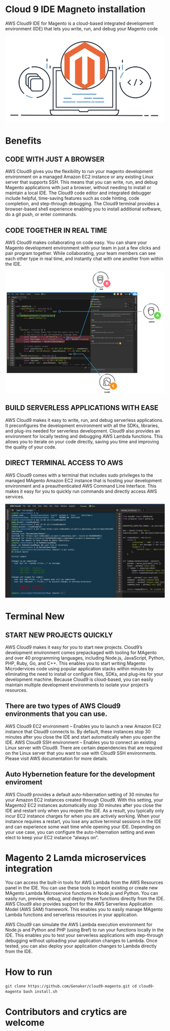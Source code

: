 # Cloud 9 IDE Magneto installation

AWS Cloud9 IDE for Magento is a cloud-based integrated development environment (IDE) that lets you write, run, and debug your Magento code

![Magento Cloud 9](https://github.com/Genaker/cloud9-magento/raw/master/images/AWS_Cloud9_Magento.jpg)

# Benefits
## CODE WITH JUST A BROWSER
AWS Cloud9 gives you the flexibility to run your magento development environment on a managed Amazon EC2 instance or any existing Linux server that supports SSH.
This means that you can write, run, and debug Magento applications with just a browser, without needing to install or maintain a local IDE. 
The Cloud9 code editor and integrated debugger include helpful, time-saving features such as code hinting, code completion, and step-through debugging. 
The Cloud9 terminal provides a browser-based shell experience enabling you to install additional software, do a git push, or enter commands.

## CODE TOGETHER IN REAL TIME
AWS Cloud9 makes collaborating on code easy. You can share your Magento development environment with your team in just a few clicks and pair program together.
While collaborating, your team members can see each other type in real time, and instantly chat with one another from within the IDE.

![](https://github.com/Genaker/cloud9-magento/raw/master/images/C9-Collab-Image.png)

## BUILD SERVERLESS APPLICATIONS WITH EASE
AWS Cloud9 makes it easy to write, run, and debug serverless applications. It preconfigures the development environment with all the SDKs, libraries, and plug-ins needed for serverless development. Cloud9 also provides an environment for locally testing and debugging AWS Lambda functions. This allows you to iterate on your code directly, saving you time and improving the quality of your code.

## DIRECT TERMINAL ACCESS TO AWS
AWS Cloud9 comes with a terminal that includes sudo privileges to the managed MAgento Amazon EC2 instance that is hosting your development environment and a preauthenticated AWS Command Line Interface. This makes it easy for you to quickly run commands and directly access AWS services.

![](https://github.com/Genaker/cloud9-magento/raw/master/images/MAgento_terminal_Cloud9.png)

# Terminal New
## START NEW PROJECTS QUICKLY
AWS Cloud9 makes it easy for you to start new projects. Cloud9’s development environment comes prepackaged with tooling for MAgento and over 40 programming languages, including Node.js, JavaScript, Python, PHP, Ruby, Go, and C++. This enables you to start writing Magento Microdervices code using popular application stacks within minutes by eliminating the need to install or configure files, SDKs, and plug-ins for your development machine. Because Cloud9 is cloud-based, you can easily maintain multiple development environments to isolate your project’s resources.

## There are two types of AWS Cloud9 environments that you can use.

AWS Cloud9 EC2 environment – Enables you to launch a new Amazon EC2 instance that Cloud9 connects to. By default, these instances stop 30 minutes after you close the IDE and start automatically when you open the IDE.
AWS Cloud9 SSH environment – Enables you to connect an existing Linux server with Cloud9. There are certain dependencies that are required on the Linux server that you want to use with Cloud9 SSH environments. 
Please visit AWS documentation for more details.

## Auto Hybernetion feature for the development enviroment 

AWS Cloud9 provides a default auto-hibernation setting of 30 minutes for your Amazon EC2 instances created through Cloud9. With this setting, your Magento2 EC2 instances automatically stop 30 minutes after you close the IDE and restart only when you reopen the IDE. As a result, you typically only incur EC2 instance charges for when you are actively working. When your instance requires a restart, you lose any active terminal sessions in the IDE and can experience some wait time while opening your IDE. Depending on your use case, you can configure the auto-hibernation setting and even elect to keep your EC2 instance “always on”.

# Magento 2 Lamda microservices integration 

You can access the built-in tools for AWS Lambda from the AWS Resources panel in the IDE. You can use these tools to import existing or create new MAgento Lambda Microservice functions in Node.js and Python. You can easily run, preview, debug, and deploy these functions directly from the IDE. AWS Cloud9 also provides support for the AWS Serverless Application Model (AWS SAM) framework. This enables you to easily manage MAgento Lambda functions and serverless resources in your application.

AWS Cloud9 can simulate the AWS Lambda execution environment for Node.js and Python and PHP (using Bref) to run your functions locally in the IDE. This enables you to test your serverless applications with step-through debugging without uploading your application changes to Lambda. Once tested, you can also deploy your application changes to Lambda directly from the IDE.

# How to run
`
git clone https://github.com/Genaker/cloud9-magento.git
cd cloud9-magento
bash install.sh
`

# Contributors and crytics are welcome
